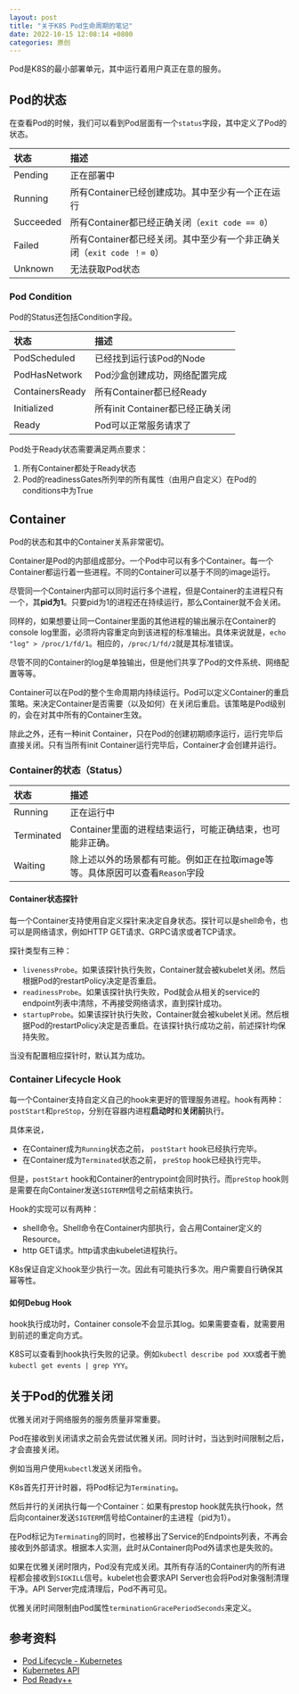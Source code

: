 ```yaml
---
layout: post
title: "关于K8S Pod生命周期的笔记"
date: 2022-10-15 12:08:14 +0800
categories: 原创
---
```


Pod是K8S的最小部署单元，其中运行着用户真正在意的服务。

## Pod的状态

在查看Pod的时候，我们可以看到Pod层面有一个`status`字段，其中定义了Pod的状态。

状态      | 描述
:-       | :-
Pending  | 正在部署中
Running  | 所有Container已经创建成功。其中至少有一个正在运行
Succeeded| 所有Container都已经正确关闭（`exit code == 0`）
Failed   | 所有Container都已经关闭。其中至少有一个非正确关闭（`exit code ！= 0`）
Unknown  | 无法获取Pod状态

### Pod Condition

Pod的Status还包括Condition字段。

状态            | 描述
:-             | :-
PodScheduled   | 已经找到运行该Pod的Node
PodHasNetwork  | Pod沙盒创建成功，网络配置完成
ContainersReady| 所有Container都已经Ready
Initialized    | 所有init Container都已经正确关闭
Ready          | Pod可以正常服务请求了

Pod处于Ready状态需要满足两点要求：
1. 所有Container都处于Ready状态
2. Pod的readinessGates所列举的所有属性（由用户自定义）在Pod的conditions中为True

## Container

Pod的状态和其中的Container关系非常密切。

Container是Pod的内部组成部分。一个Pod中可以有多个Container。每一个Container都运行着一些进程。不同的Container可以基于不同的image运行。

尽管同一个Container内部可以同时运行多个进程，但是Container的主进程只有一个，其**pid为1**。只要pid为1的进程还在持续运行，那么Container就不会关闭。

同样的，如果想要让同一Container里面的其他进程的输出展示在Container的console log里面，必须将内容重定向到该进程的标准输出。具体来说就是，`echo "log" > /proc/1/fd/1`。相应的，`/proc/1/fd/2`就是其标准错误。

尽管不同的Container的log是单独输出，但是他们共享了Pod的文件系统、网络配置等等。

Container可以在Pod的整个生命周期内持续运行。Pod可以定义Container的重启策略。来决定Container是否需要（以及如何）在关闭后重启。该策略是Pod级别的，会在对其中所有的Container生效。

除此之外，还有一种init Container，只在Pod的创建初期顺序运行，运行完毕后直接关闭。只有当所有init Container运行完毕后，Container才会创建并运行。

### Container的状态（Status）

状态         | 描述
:-          | :-
Running     | 正在运行中
Terminated  | Container里面的进程结束运行，可能正确结束，也可能非正确。
Waiting     | 除上述以外的场景都有可能。例如正在拉取image等等。具体原因可以查看`Reason`字段

#### Container状态探针

每一个Container支持使用自定义探针来决定自身状态。探针可以是shell命令，也可以是网络请求，例如HTTP GET请求、GRPC请求或者TCP请求。

探针类型有三种：
* `livenessProbe`。如果该探针执行失败，Container就会被kubelet关闭。然后根据Pod的restartPolicy决定是否重启。
* `readinessProbe`。如果该探针执行失败，Pod就会从相关的service的endpoint列表中清除，不再接受网络请求，直到探针成功。
* `startupProbe`。如果该探针执行失败，Container就会被kubelet关闭。然后根据Pod的restartPolicy决定是否重启。在该探针执行成功之前，前述探针均保持失败。

当没有配置相应探针时，默认其为成功。

### Container Lifecycle Hook

每一个Container支持自定义自己的hook来更好的管理服务进程。hook有两种：`postStart`和`preStop`，分别在容器内进程**启动时**和**关闭前**执行。

具体来说，
* 在Container成为`Running`状态之前， `postStart` hook已经执行完毕。
* 在Container成为`Terminated`状态之前， `preStop` hook已经执行完毕。

但是，`postStart` hook和Container的entrypoint会同时执行。而`preStop` hook则是需要在向Container发送`SIGTERM`信号之前结束执行。

Hook的实现可以有两种：
* shell命令。Shell命令在Container内部执行，会占用Container定义的Resource。
* http GET请求。http请求由kubelet进程执行。

K8s保证自定义hook至少执行一次。因此有可能执行多次。用户需要自行确保其幂等性。

#### 如何Debug Hook

hook执行成功时，Container console不会显示其log。如果需要查看，就需要用到前述的重定向方式。

K8S可以查看到hook执行失败的记录。例如`kubectl describe pod XXX`或者干脆`kubectl get events | grep YYY`。

## 关于Pod的优雅关闭

优雅关闭对于网络服务的服务质量非常重要。

Pod在接收到关闭请求之前会先尝试优雅关闭。同时计时，当达到时间限制之后，才会直接关闭。

例如当用户使用`kubectl`发送关闭指令。

K8s首先打开计时器，将Pod标记为`Terminating`。

然后并行的关闭执行每一个Container：如果有prestop hook就先执行hook，然后向container发送`SIGTERM`信号给Container的主进程（pid为1）。

在Pod标记为`Terminating`的同时，也被移出了Service的Endpoints列表，不再会接收到外部请求。根据本人实测，此时从Container向Pod外请求也是失败的。

如果在优雅关闭时限内，Pod没有完成关闭。其所有存活的Container内的所有进程都会接收到`SIGKILL`信号。kubelet也会要求API Server也会将Pod对象强制清理干净。API Server完成清理后，Pod不再可见。

优雅关闭时间限制由Pod属性`terminationGracePeriodSeconds`来定义。

## 参考资料

* [Pod Lifecycle - Kubernetes](https://kubernetes.io/docs/concepts/workloads/pods/pod-lifecycle/)
* [Kubernetes API](https://kubernetes.io/docs/reference/generated/kubernetes-api/v1.25/)
* [Pod Ready++](https://github.com/kubernetes/enhancements/tree/master/keps/sig-network/580-pod-readiness-gates)
